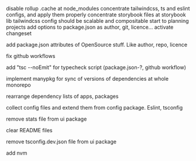 disable rollup .cache at node_modules
concentrate tailwindcss, ts and eslint configs, and apply them properly
concentrate storybook files at storybook lib
tailwindcss config should be scalable and compositable
start to planning projects
add options to package.json as author, git, licence...
activate changeset

add package.json attributes of OpenSource stuff. Like author, repo, licence

fix github workflows

add "tsc --noEmit" for typecheck script (package.json-?, github workflow)

implement manypkg for sync of versions of dependencies at whole monorepo

rearrange dependency lists of apps, packages

collect config files and extend them from config package. Eslint, tsconfig

remove stats file from ui package

clear README files

remove tsconfig.dev.json file from ui package

add nvm
